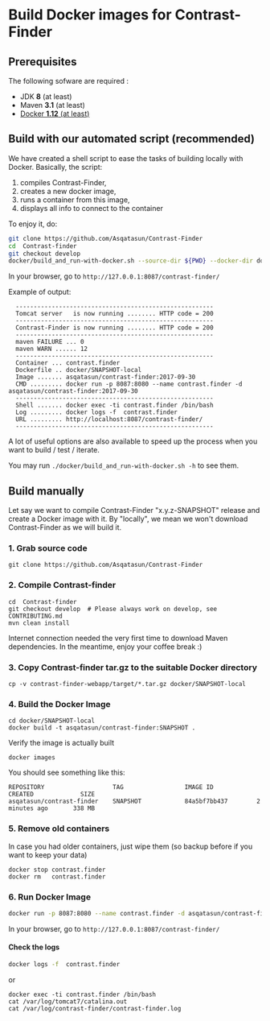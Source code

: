 # Build Docker images for Contrast-Finder


## Prerequisites

The following sofware are required :

* JDK **8** (at least)
* Maven **3.1** (at least)
* [Docker **1.12** (at least)](https://docs.docker.com/engine/installation/linux/docker-ce/ubuntu/) 


## Build with our automated script (recommended)

We have created a shell script to ease the tasks of building locally with Docker. Basically, the script:

1. compiles Contrast-Finder,
1. creates a new docker image,
1. runs a container from this image,
1. displays all info to connect to the container

To enjoy it, do:
```bash
git clone https://github.com/Asqatasun/Contrast-Finder
cd  Contrast-finder
git checkout develop
docker/build_and_run-with-docker.sh --source-dir ${PWD} --docker-dir docker/SNAPSHOT-local
```

In your browser, go to
`http://127.0.0.1:8087/contrast-finder/`

Example of output:

```
  -------------------------------------------------------
  Tomcat server   is now running ........ HTTP code = 200
  -------------------------------------------------------
  Contrast-Finder is now running ........ HTTP code = 200
  -------------------------------------------------------
  maven FAILURE ... 0 
  maven WARN ...... 12 
  -------------------------------------------------------
  Container ... contrast.finder
  Dockerfile .. docker/SNAPSHOT-local
  Image ....... asqatasun/contrast-finder:2017-09-30
  CMD ......... docker run -p 8087:8080 --name contrast.finder -d asqatasun/contrast-finder:2017-09-30
  -------------------------------------------------------
  Shell ....... docker exec -ti contrast.finder /bin/bash
  Log ......... docker logs -f  contrast.finder
  URL ......... http://localhost:8087/contrast-finder/
  ------------------------------------------------------- 
```

A lot of useful options are also available to speed up the process 
when you want to build / test / iterate.
 
You may run `./docker/build_and_run-with-docker.sh -h` to see them.



## Build manually

Let say we want to compile Contrast-Finder "x.y.z-SNAPSHOT" release and create a Docker image with it.
By "locally", we mean we won't download Contrast-Finder as we will build it.


### 1. Grab source code

```shell
git clone https://github.com/Asqatasun/Contrast-Finder
```

### 2. Compile Contrast-finder

```shell
cd  Contrast-finder
git checkout develop  # Please always work on develop, see CONTRIBUTING.md
mvn clean install
```
Internet connection needed the very first time to download Maven dependencies.
In the meantime, enjoy your coffee break :) 

### 3. Copy Contrast-finder tar.gz to the suitable Docker directory

```shell
cp -v contrast-finder-webapp/target/*.tar.gz docker/SNAPSHOT-local
```

### 4. Build the Docker Image

```shell
cd docker/SNAPSHOT-local 
docker build -t asqatasun/contrast-finder:SNAPSHOT . 
```

Verify the image is actually built

```shell
docker images
```

You should see something like this:

```
REPOSITORY                   TAG                 IMAGE ID            CREATED             SIZE
asqatasun/contrast-finder    SNAPSHOT            84a5bf7bb437        2 minutes ago       338 MB
```


### 5. Remove old containers

In case you had older containers, just wipe them (so backup before if you want to keep your data)

```shell
docker stop contrast.finder 
docker rm   contrast.finder
```


### 6. Run Docker Image

```bash
docker run -p 8087:8080 --name contrast.finder -d asqatasun/contrast-finder:SNAPSHOT
```
In your browser, go to
`http://127.0.0.1:8087/contrast-finder/`


#### Check the logs

```bash
docker logs -f  contrast.finder
```

or 
```shell
docker exec -ti contrast.finder /bin/bash
cat /var/log/tomcat7/catalina.out 
cat /var/log/contrast-finder/contrast-finder.log
```




